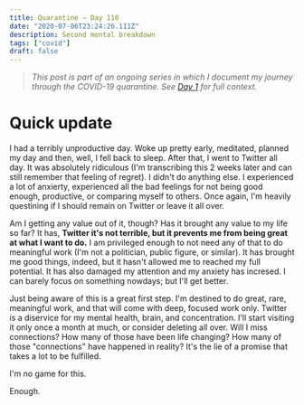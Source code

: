 ```yaml
---
title: Quarantine — Day 110
date: "2020-07-06T23:24:26.111Z"
description: Second mental breakdown
tags: ["covid"]
draft: false
---
```


> *This post is part of an ongoing series in which I document my journey through the COVID-19 quarantine. See [Day 1](/quarantine/quarantine-day-1) for full context.*

<div class="divider"></div>

# Quick update

I had a terribly unproductive day. Woke up pretty early, meditated, planned my day and then, well, I fell back to sleep. After that, I went to Twitter all day. It was absolutely ridiculous (I'm transcribing this 2 weeks later and can still remember that feeling of regret). I didn't do anything else. I experienced a lot of anxierty, experienced all the bad feelings for not being good enough, productive, or comparing myself to others. Once again, I'm heavily questining if I should remain on Twitter or leave it all over.

Am I getting any value out of it, though? Has it brought any value to my life so far? It has, **Twitter it's not terrible, but it prevents me from being great at what I want to do.** I am privileged enough to not need any of that to do meaningful work (I'm not a politician, public figure, or similar). It has brought me good things, indeed, but it hasn't allowed me to reached my full potential. It has also damaged my attention and my anxiety has incresed. I can barely focus on something nowdays; but I'll get better.

Just being aware of this is a great first step. I'm destined to do great, rare, meaningful work, and that will come with deep, focused work only. Twitter is a diservice for my mental health, brain, and concentration. I'll start visiting it only once a month at much, or consider deleting all over. Will I miss connections? How many of those have been life changing? How many of those "connections" have happened in reality? It's the lie of a promise that takes a lot to be fulfilled.

I'm no game for this.

Enough.
